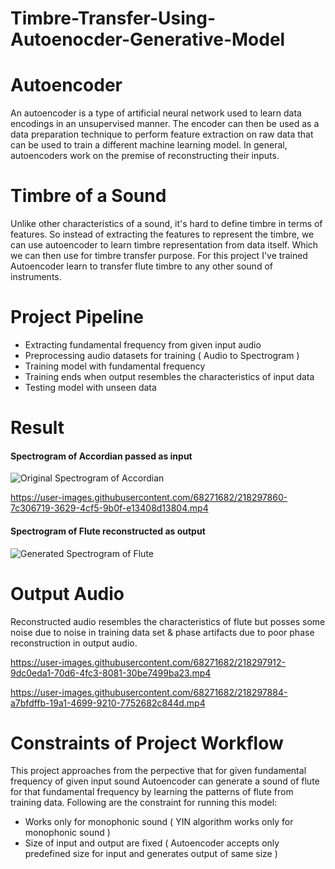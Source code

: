 # Timbre-Transfer-Using-Autoenocder-Generative-Model



# Autoencoder
An autoencoder is a type of artificial neural network used to learn data encodings in an unsupervised manner.
The encoder can then be used as a data preparation technique to perform feature extraction on raw data that can be used to train a different machine learning model.
In general, autoencoders work on the premise of reconstructing their inputs.


# Timbre of a Sound
Unlike other characteristics of a sound, it's hard to define timbre in terms of features. So instead of extracting the features to represent the timbre, we can use autoencoder to learn timbre representation from data itself. Which we can then use for timbre transfer purpose.
For this project I've trained Autoencoder learn to transfer flute timbre to any other sound of instruments.


# Project Pipeline


* Extracting fundamental frequency from given input audio
* Preprocessing audio datasets for training ( Audio to Spectrogram )
* Training model with fundamental frequency
* Training ends when output resembles the characteristics of input data
* Testing model with unseen data


# Result
#### Spectrogram of Accordian passed as input
![Original Spectrogram of Accordian](/output_audio/original.png)


https://user-images.githubusercontent.com/68271682/218297860-7c306719-3629-4cf5-9b0f-e13408d13804.mp4


#### Spectrogram of Flute reconstructed as output
![Generated Spectrogram of Flute](/output_audio/generated.png)

# Output Audio 
Reconstructed audio resembles the characteristics of flute but posses some noise due to noise in training data set & phase artifacts due to poor phase reconstruction in output audio.


https://user-images.githubusercontent.com/68271682/218297912-9dc0eda1-70d6-4fc3-8081-30be7499ba23.mp4



https://user-images.githubusercontent.com/68271682/218297884-a7bfdffb-19a1-4699-9210-7752682c844d.mp4


# Constraints of Project Workflow

This project approaches from the perpective that for given fundamental frequency of given input sound Autoencoder can generate a sound of flute for that fundamental frequency by learning the patterns of flute from training data. Following are the constraint for running this model:

* Works only for monophonic sound ( YIN algorithm works only for monophonic sound )
* Size of input and output are fixed ( Autoencoder accepts only predefined size for input and generates output of same size )
